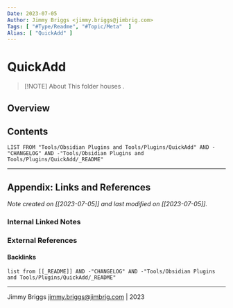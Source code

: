 ```yaml
---
Date: 2023-07-05
Author: Jimmy Briggs <jimmy.briggs@jimbrig.com>
Tags: [ "#Type/Readme", "#Topic/Meta"  ]
Alias: [ "QuickAdd" ]
---
```


# QuickAdd

> [!NOTE] About
> This folder houses .

## Overview

## Contents

```dataview
LIST FROM "Tools/Obsidian Plugins and Tools/Plugins/QuickAdd" AND -"CHANGELOG" AND -"Tools/Obsidian Plugins and Tools/Plugins/QuickAdd/_README"
```

***

## Appendix: Links and References

*Note created on [[2023-07-05]] and last modified on [[2023-07-05]].*

### Internal Linked Notes

### External References

#### Backlinks

```dataview
list from [[_README]] AND -"CHANGELOG" AND -"Tools/Obsidian Plugins and Tools/Plugins/QuickAdd/_README"
```


***

Jimmy Briggs <jimmy.briggs@jimbrig.com> | 2023

